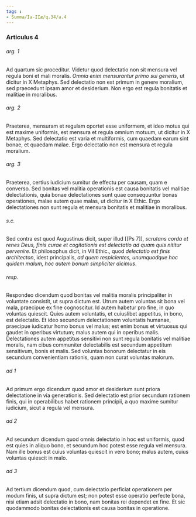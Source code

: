 ```yaml
---
tags : 
- Summa/Ia-IIæ/q.34/a.4
---
```


### Articulus 4

###### arg. 1
Ad quartum sic proceditur. Videtur quod delectatio non sit mensura vel regula boni et mali moralis. *Omnia enim mensurantur primo sui generis*, ut dicitur in X Metaphys. Sed delectatio non est primum in genere moralium, sed praecedunt ipsam amor et desiderium. Non ergo est regula bonitatis et malitiae in moralibus.

###### arg. 2
Praeterea, mensuram et regulam oportet esse uniformem, et ideo motus qui est maxime uniformis, est mensura et regula omnium motuum, ut dicitur in X Metaphys. Sed delectatio est varia et multiformis, cum quaedam earum sint bonae, et quaedam malae. Ergo delectatio non est mensura et regula moralium.

###### arg. 3
Praeterea, certius iudicium sumitur de effectu per causam, quam e converso. Sed bonitas vel malitia operationis est causa bonitatis vel malitiae delectationis, quia bonae delectationes sunt quae consequuntur bonas operationes, malae autem quae malas, ut dicitur in X Ethic. Ergo delectationes non sunt regula et mensura bonitatis et malitiae in moralibus.

###### s.c.
Sed contra est quod Augustinus dicit, super illud [[Ps 7]], *scrutans corda et renes Deus, finis curae et cogitationis est delectatio ad quam quis nititur pervenire*. Et philosophus dicit, in VII Ethic., quod *delectatio est finis architecton*, idest principalis, *ad quem respicientes, unumquodque hoc quidem malum, hoc autem bonum simpliciter dicimus*.

###### resp.
Respondeo dicendum quod bonitas vel malitia moralis principaliter in voluntate consistit, ut supra dictum est. Utrum autem voluntas sit bona vel mala, praecipue ex fine cognoscitur. Id autem habetur pro fine, in quo voluntas quiescit. Quies autem voluntatis, et cuiuslibet appetitus, in bono, est delectatio. Et ideo secundum delectationem voluntatis humanae, praecipue iudicatur homo bonus vel malus; est enim bonus et virtuosus qui gaudet in operibus virtutum; malus autem qui in operibus malis. Delectationes autem appetitus sensitivi non sunt regula bonitatis vel malitiae moralis, nam cibus communiter delectabilis est secundum appetitum sensitivum, bonis et malis. Sed voluntas bonorum delectatur in eis secundum convenientiam rationis, quam non curat voluntas malorum.

###### ad 1
Ad primum ergo dicendum quod amor et desiderium sunt priora delectatione in via generationis. Sed delectatio est prior secundum rationem finis, qui in operabilibus habet rationem principii, a quo maxime sumitur iudicium, sicut a regula vel mensura.

###### ad 2
Ad secundum dicendum quod omnis delectatio in hoc est uniformis, quod est quies in aliquo bono, et secundum hoc potest esse regula vel mensura. Nam ille bonus est cuius voluntas quiescit in vero bono; malus autem, cuius voluntas quiescit in malo.

###### ad 3
Ad tertium dicendum quod, cum delectatio perficiat operationem per modum finis, ut supra dictum est; non potest esse operatio perfecte bona, nisi etiam adsit delectatio in bono, nam bonitas rei dependet ex fine. Et sic quodammodo bonitas delectationis est causa bonitas in operatione.

